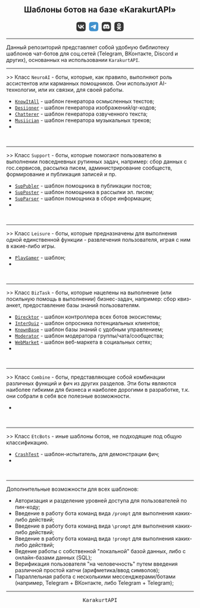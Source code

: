 <div align="center">
    <h2> Шаблоны ботов на базе «KarakurtAPI» </h2>
    <img src="MediaImg/MediaVK-.svg" height="30"/>
    <img src="MediaImg/MediaTG+.svg" height="30"/>
    <img src="MediaImg/MediaDC-.svg" height="30"/>
    <img src="MediaImg/MediaOK-.svg" height="30"/>
    <hr>
</div>

<div align="left">
    Данный репозиторий представляет собой удобную библиотеку шаблонов чат-ботов для соц.сетей (Telegram, ВКонтакте, Discord и других), основанных на 
    использовании <code>KarakurtAPI</code>.
    <hr>
    >> Класс <code>NeuroAI</code> - боты, которые, как правило, выполняют роль ассистентов или карманных помощников. Они используют AI-технологии,
    или их связки, для своей работы.
    <ul>
        <li> <code><a href="/Template/KnowItAll.md">KnowItAll</a></code> - шаблон генератора осмысленных текстов;                                </li>
        <li> <code><a href="/Template/Desiigner.md">Desiigner</a></code> - шаблон генератора изображений/qr-кодов;                               </li>
        <li> <code><a href="/Template/Chatterer.md">Chatterer</a></code> - шаблон генератора озвученного текста;                                 </li>
        <li> <code><a href="/Template/Musiician.md">Musiician</a></code> - шаблон генератора музыкальных треков;                                 </li>
        <li>                                                                                                                                     </li>
    </ul>
    <br>
    <hr>
    >> Класс <code>Support</code> - боты, которые помогают пользователю в выполнении повседневных рутинных задач, например: сбор данных с 
    гос.сервисов, рассылка писем, администрирование сообществ, формирование и публикация записей и пр.
    <ul>
        <li> <code><a href="/Template/SupPubler.md">SupPubler</a></code> - шаблон помощника в публикации постов;                                 </li>
        <li> <code><a href="/Template/SupPoster.md">SupPoster</a></code> - шаблон помощника в рассылки эл. писем;                                </li>
        <li> <code><a href="/Template/SupParser.md">SupParser</a></code> - шаблон помощника в сборе информации;                                  </li>
        <li>                                                                                                                                     </li>
    </ul>
    <br>
    <hr>
    >> Класс <code>Leisure</code> - боты, которые предназначены для выполнения одной единственной функции - развлечения пользователя, играя с ним в 
    какие-либо игры.
    <ul>
        <li> <code><a href="/Template/PlayGamer.md">PlayGamer</a></code> - шаблон;                                                               </li>
        <li>                                                                                                                                     </li>
    </ul>
    <br>
    <hr>
    >> Класс <code>BizTask</code> - боты, которые нацелены на выполнение (или посильную помощь в выполнении) бизнес-задач, например: сбор квиз-анкет,
    предоставление базы знаний пользователям.  
    <ul>
        <li> <code><a href="/Template/Direcktor.md">Direcktor</a></code> - шаблон контроллера всех ботов экосистемы;                             </li>
        <li> <code><a href="/Template/InterQuiz.md">InterQuiz</a></code> - шаблон опросника потенциальных клиентов;                              </li>
        <li> <code><a href="/Template/KnownBase.md">KnownBase</a></code> - шаблон базы знаний с удобным управлением;                             </li>
        <li> <code><a href="/Template/Moderator.md">Moderator</a></code> - шаблон модератора группы/чата/сообщества;                             </li>
        <li> <code><a href="/Template/WebMarket.md">WebMarket</a></code> - шаблон веб-маркета в социальных сетях;                                </li>
        <li>                                                                                                                                     </li>
    </ul>
    <br>
    <hr>
    >> Класс <code>Combine</code> - боты, представляющие собой комбинации различных функций и фич из других разделов. Эти боты являются наиболее 
    гибкими для бизнеса и наиболее дорогими в разработке, т.к. они собрали в себя все полезные возможности.
    <ul>
        <li>                                                                                                                                     </li>
    </ul>
    <br>
    <hr>
    >> Класс <code>EtcBots</code> - иные шаблоны ботов, не подходящие под общую классификацию.
    <ul>
        <li> <code><a href="/Template/CrashTest.md">CrashTest</a></code> - шаблон-испытатель, для демонстрации фич;                              </li>
        <li>                                                                                                                                     </li>
    </ul>
    <br>
    <hr>
    Дополнительные возможности для всех шаблонов:
    <ul>
        <li>
        Авторизация и разделение уровней доступа для пользователей по пин-коду;
        </li>
        <li>
        Введение в работу бота команд вида <code>/prompt</code> для выполнения каких-либо действий;
        </li>
        <li>
        Введение в работу бота команд вида <code>\prompt</code> для выполнения каких-либо действий;
        </li>
        <li>
        Введение в работу бота команд вида <code>!prompt</code> для выполнения каких-либо действий;
        </li>
        <li>
        Ведение работы с собственной "локальной" базой данных, либо с онлайн-базами данных (SQL);
        </li>
        <li>
        Верификация пользователя "на человечность" путем введения различной простой капчи (арифметика/ввод символов);
        </li>
        <li>
        Параллельная работа с несколькими мессенджерами/ботами (например, Telegram + ВКонтакте, либо Telegram + Telegram);
        </li>
    </ul>
    <hr>
</div>

<div align="center">
    <samp>KarakurtAPI</samp>
</div>